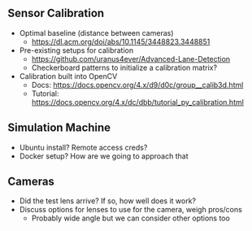 
## Sensor Calibration

- Optimal baseline (distance between cameras)
	- https://dl.acm.org/doi/abs/10.1145/3448823.3448851
- Pre-existing setups for calibration
	- https://github.com/uranus4ever/Advanced-Lane-Detection
	- Checkerboard patterns to initialize a calibration matrix?
- Calibration built into OpenCV
	- Docs: https://docs.opencv.org/4.x/d9/d0c/group__calib3d.html
	- Tutorial: https://docs.opencv.org/4.x/dc/dbb/tutorial_py_calibration.html

## Simulation Machine

- Ubuntu install? Remote access creds?
- Docker setup? How are we going to approach that

## Cameras

- Did the test lens arrive? If so, how well does it work?
- Discuss options for lenses to use for the camera, weigh pros/cons
	- Probably wide angle but we can consider other options too

